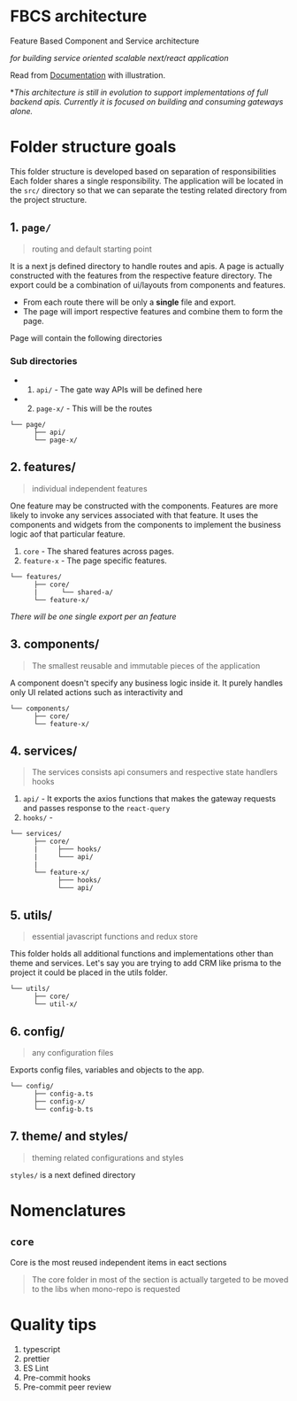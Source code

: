# FBCS architecture

Feature Based Component and Service architecture

_for building service oriented scalable next/react application_

Read from [Documentation](https://fbcs-architecture.netlify.app/) with illustration.

\*_This architecture is still in evolution to support implementations of full backend apis. Currently it is focused on building and consuming gateways alone._

# Folder structure goals

This folder structure is developed based on separation of responsibilities
Each folder shares a single responsibility. The application will be located in the `src/` directory so that we can separate the testing related directory from the project structure.

## 1. `page/`

> routing and default starting point

It is a next js defined directory to handle routes and apis. A page is actually constructed with the features from the respective feature directory. The export could be a combination of ui/layouts from components and features.

- From each route there will be only a **single** file and export.
- The page will import respective features and combine them to form the page.

Page will contain the following directories

### Sub directories

- 1. `api/` - The gate way APIs will be defined here
- 2. `page-x/` - This will be the routes

```
└── page/
      ├── api/
      └── page-x/
```

## 2. features/

> individual independent features

One feature may be constructed with the components. Features are more likely to invoke any services associated with that feature. It uses the components and widgets from the components to implement the business logic aof that particular feature.

1. `core` - The shared features across pages.
2. `feature-x` - The page specific features.

```
└── features/
      ├── core/
      |      └── shared-a/
      └── feature-x/
```

_There will be one single export per an feature_

## 3. components/

> The smallest reusable and immutable pieces of the application

A component doesn't specify any business logic inside it. It purely handles only UI related actions such as interactivity and

```
└── components/
      ├── core/
      └── feature-x/
```

## 4. services/

> The services consists api consumers and respective state handlers hooks

1. `api/` - It exports the axios functions that makes the gateway requests and passes response to the `react-query`
2. `hooks/` -

```
└── services/
      ├── core/
      |     ├─── hooks/
      |     └─── api/
      |
      └── feature-x/
            ├─── hooks/
            └─── api/
```

## 5. utils/

> essential javascript functions and redux store

This folder holds all additional functions and implementations other than theme and services. Let's say you are trying to add CRM like prisma to the project it could be placed in the utils folder.

```
└── utils/
      ├── core/
      └── util-x/
```

## 6. config/

> any configuration files

Exports config files, variables and objects to the app.

```
└── config/
      ├── config-a.ts
      ├── config-x/
      └── config-b.ts
```

## 7. theme/ and styles/

> theming related configurations and styles

`styles/` is a next defined directory

# Nomenclatures

## `core`

Core is the most reused independent items in eact sections

> The core folder in most of the section is actually targeted to be moved to the libs when mono-repo is requested

# Quality tips

1.  typescript
2.  prettier
3.  ES Lint
4.  Pre-commit hooks
5.  Pre-commit peer review

